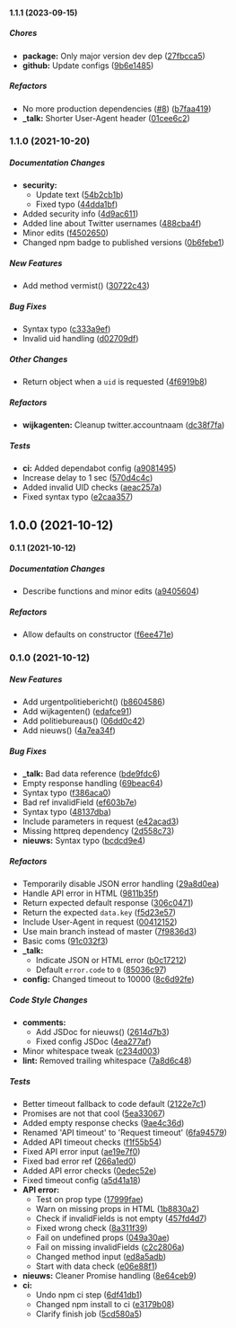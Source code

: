 #### 1.1.1 (2023-09-15)

##### Chores

* **package:**  Only major version dev dep ([27fbcca5](https://github.com/fvdm/nodejs-politieapi/commit/27fbcca51195208e6d041651aedc2750cda4904d))
* **github:**  Update configs ([9b6e1485](https://github.com/fvdm/nodejs-politieapi/commit/9b6e148515f72af1f09a6753849b64444804efe0))

##### Refactors

*  No more production dependencies ([#8](https://github.com/fvdm/nodejs-politieapi/pull/8)) ([b7faa419](https://github.com/fvdm/nodejs-politieapi/commit/b7faa4193865e6a04e03420d897b5512944258ae))
* **_talk:**  Shorter User-Agent header ([01cee6c2](https://github.com/fvdm/nodejs-politieapi/commit/01cee6c2c2ec2d49494417be3bc58b3795aef468))

### 1.1.0 (2021-10-20)

##### Documentation Changes

* **security:**
  *  Update text ([54b2cb1b](https://github.com/fvdm/nodejs-politieapi/commit/54b2cb1bfe74c48a5b35387b24857ce0060eb9d7))
  *  Fixed typo ([44dda1bf](https://github.com/fvdm/nodejs-politieapi/commit/44dda1bfb59cac1230c63ee96c3e4c03cdda6af9))
*  Added security info ([4d9ac611](https://github.com/fvdm/nodejs-politieapi/commit/4d9ac611079512d743c89098c2832e807a4e9f30))
*  Added line about Twitter usernames ([488cba4f](https://github.com/fvdm/nodejs-politieapi/commit/488cba4fa01be450014a51c3e1199798747f9e6d))
*  Minor edits ([f4502650](https://github.com/fvdm/nodejs-politieapi/commit/f4502650ba517285dfed20a74b8d6ad091a48b63))
*  Changed npm badge to published versions ([0b6febe1](https://github.com/fvdm/nodejs-politieapi/commit/0b6febe1d9db401fce9113d5a6735eef78ad1b35))

##### New Features

*  Add method vermist() ([30722c43](https://github.com/fvdm/nodejs-politieapi/commit/30722c43dc46c30e49e073fef84e91a362e33ab3))

##### Bug Fixes

*  Syntax typo ([c333a9ef](https://github.com/fvdm/nodejs-politieapi/commit/c333a9efb0544ce45e71fdf693750bf8f4effbdf))
*  Invalid uid handling ([d02709df](https://github.com/fvdm/nodejs-politieapi/commit/d02709df7f42a8866a81b51666baa75faf55901c))

##### Other Changes

*  Return object when a `uid` is requested ([4f6919b8](https://github.com/fvdm/nodejs-politieapi/commit/4f6919b884a4993962c3b729325d56e95493e1b4))

##### Refactors

* **wijkagenten:**  Cleanup twitter.accountnaam ([dc38f7fa](https://github.com/fvdm/nodejs-politieapi/commit/dc38f7faa14d0a5f1a2343cbda3422a743f2efcf))

##### Tests

* **ci:**  Added dependabot config ([a9081495](https://github.com/fvdm/nodejs-politieapi/commit/a908149581209533fc7d2c354d821e96147a157b))
*  Increase delay to 1 sec ([570d4c4c](https://github.com/fvdm/nodejs-politieapi/commit/570d4c4c5d142dcd95bcb8e53543cb1419f8a8cd))
*  Added invalid UID checks ([aeac257a](https://github.com/fvdm/nodejs-politieapi/commit/aeac257a9140363ccc2243d304b44c209e2dc902))
*  Fixed syntax typo ([e2caa357](https://github.com/fvdm/nodejs-politieapi/commit/e2caa357094159fecff1c670cc1467a0bb93ca91))

## 1.0.0 (2021-10-12)

#### 0.1.1 (2021-10-12)

##### Documentation Changes

*  Describe functions and minor edits ([a9405604](https://github.com/fvdm/nodejs-politieapi/commit/a9405604614f0a8d020038c5bd9505dcaf25cc26))

##### Refactors

*  Allow defaults on constructor ([f6ee471e](https://github.com/fvdm/nodejs-politieapi/commit/f6ee471e76ba02a5d4c917d38e3b55773ac2580d))

### 0.1.0 (2021-10-12)

##### New Features

*  Add urgentpolitiebericht() ([b8604586](https://github.com/fvdm/nodejs-politieapi/commit/b86045866f8cb388f7afebb7eee7f5d8040ef6b9))
*  Add wijkagenten() ([edafce91](https://github.com/fvdm/nodejs-politieapi/commit/edafce912ba96fc8642ee25ad8ce099a0efc8ae8))
*  Add politiebureaus() ([06dd0c42](https://github.com/fvdm/nodejs-politieapi/commit/06dd0c42a989a7a35a47ffb036f04419b7ec4df4))
*  Add nieuws() ([4a7ea34f](https://github.com/fvdm/nodejs-politieapi/commit/4a7ea34f19bbe0e0465362f657b0ed1fd1cbdb12))

##### Bug Fixes

* **_talk:**  Bad data reference ([bde9fdc6](https://github.com/fvdm/nodejs-politieapi/commit/bde9fdc615cef88e501b0fce457eac33a81f717b))
*  Empty response handling ([69beac64](https://github.com/fvdm/nodejs-politieapi/commit/69beac649bd0c6a6ca2e80641e0d091ae814d43a))
*  Syntax typo ([f386aca0](https://github.com/fvdm/nodejs-politieapi/commit/f386aca0e6348e76e8cd45d88345b5cc35946617))
*  Bad ref invalidField ([ef603b7e](https://github.com/fvdm/nodejs-politieapi/commit/ef603b7e1dd64b27e50bbf772b705195f6285444))
*  Syntax typo ([48137dba](https://github.com/fvdm/nodejs-politieapi/commit/48137dbaa01c36e10036e798ee832bdf307298da))
*  Include parameters in request ([e42acad3](https://github.com/fvdm/nodejs-politieapi/commit/e42acad3d13b00341fbbe0e18da0eba68c432389))
*  Missing httpreq dependency ([2d558c73](https://github.com/fvdm/nodejs-politieapi/commit/2d558c73f546f4c56613c2b86d126cb2bb2a4ca0))
* **nieuws:**  Syntax typo ([bcdcd9e4](https://github.com/fvdm/nodejs-politieapi/commit/bcdcd9e4344fc340df4ac3d16e69e00cd99622ee))

##### Refactors

*  Temporarily disable JSON error handling ([29a8d0ea](https://github.com/fvdm/nodejs-politieapi/commit/29a8d0ea6cff422d2f2aa9075b623cf8de1bc0bb))
*  Handle API error in HTML ([9811b35f](https://github.com/fvdm/nodejs-politieapi/commit/9811b35f62ef6d69bb93ce3bc0cc63d57543f8ff))
*  Return expected default response ([306c0471](https://github.com/fvdm/nodejs-politieapi/commit/306c04714403d682ef167569d006a840e6666c2c))
*  Return the expected `data.key` ([f5d23e57](https://github.com/fvdm/nodejs-politieapi/commit/f5d23e57deaf31ce20f5e545d44564abbdc3fcdb))
*  Include User-Agent in request ([00412152](https://github.com/fvdm/nodejs-politieapi/commit/0041215215e58c2656f504978bbbc5e74e808a92))
*  Use main branch instead of master ([7f9836d3](https://github.com/fvdm/nodejs-politieapi/commit/7f9836d34ba06f80550049a9df44bced6cd8b434))
*  Basic coms ([91c032f3](https://github.com/fvdm/nodejs-politieapi/commit/91c032f345fd01b3ecb074b4200b61504a305c31))
* **_talk:**
  *  Indicate JSON or HTML error ([b0c17212](https://github.com/fvdm/nodejs-politieapi/commit/b0c172121b947d3a7cbf2d9cd4d7d6c5d13b364d))
  *  Default `error.code` to `0` ([85036c97](https://github.com/fvdm/nodejs-politieapi/commit/85036c97b75643138fda6ad5edb9eb14dc4285cd))
* **config:**  Changed timeout to 10000 ([8c6d92fe](https://github.com/fvdm/nodejs-politieapi/commit/8c6d92fe0a398b06ab7031d45e7fb2cee9a02d3a))

##### Code Style Changes

* **comments:**
  *  Add JSDoc for nieuws() ([2614d7b3](https://github.com/fvdm/nodejs-politieapi/commit/2614d7b3d6749b2a8367c61c20a00a8a65eca42e))
  *  Fixed config JSDoc ([4ea277af](https://github.com/fvdm/nodejs-politieapi/commit/4ea277af242cf13645ec23b9a66b35dec1f68582))
*  Minor whitespace tweak ([c234d003](https://github.com/fvdm/nodejs-politieapi/commit/c234d00300a7612604d50515e90b373fe095d4be))
* **lint:**  Removed trailing whitespace ([7a8d6c48](https://github.com/fvdm/nodejs-politieapi/commit/7a8d6c48ceb87abf5403aa234e03b3f7d4aa1aa6))

##### Tests

*  Better timeout fallback to code default ([2122e7c1](https://github.com/fvdm/nodejs-politieapi/commit/2122e7c154eefe75d7436168d27a713b85363f2c))
*  Promises are not that cool ([5ea33067](https://github.com/fvdm/nodejs-politieapi/commit/5ea33067da79c300fbed26532fd44cf21bfb50fc))
*  Added empty response checks ([9ae4c36d](https://github.com/fvdm/nodejs-politieapi/commit/9ae4c36dca5a9f95ae79a1c75423a2be8486f2b4))
*  Renamed 'API timeout' to 'Request timeout' ([6fa94579](https://github.com/fvdm/nodejs-politieapi/commit/6fa94579e0ee0aa41023b37c4fa81224ea698db1))
*  Added API timeout checks ([f1f55b54](https://github.com/fvdm/nodejs-politieapi/commit/f1f55b5457ef3434a1b0ff5ac62d43e43302228c))
*  Fixed API error input ([ae19e7f0](https://github.com/fvdm/nodejs-politieapi/commit/ae19e7f0da6bec2dfb2ea1da197d8a26513933f9))
*  Fixed bad error ref ([266a1ed0](https://github.com/fvdm/nodejs-politieapi/commit/266a1ed014037f7d4a5b57f8ecfcdd51f8f003af))
*  Added API error checks ([0edec52e](https://github.com/fvdm/nodejs-politieapi/commit/0edec52e16956511241b677899143fc41533e2f5))
*  Fixed timeout config ([a5d41a18](https://github.com/fvdm/nodejs-politieapi/commit/a5d41a18a5471242f0ac85b89be584472f574252))
* **API error:**
  *  Test on prop type ([17999fae](https://github.com/fvdm/nodejs-politieapi/commit/17999fae818add21789547ecb290377816eca207))
  *  Warn on missing props in HTML ([1b8830a2](https://github.com/fvdm/nodejs-politieapi/commit/1b8830a24ec72971311e9cc07f33513bf4d0f6b4))
  *  Check if invalidFields is not empty ([457fd4d7](https://github.com/fvdm/nodejs-politieapi/commit/457fd4d728537baad889c392525c7aaef657fd49))
  *  Fixed wrong check ([8a311f39](https://github.com/fvdm/nodejs-politieapi/commit/8a311f395cb97e3989880bd4b304f10c367bdcdd))
  *  Fail on undefined props ([049a30ae](https://github.com/fvdm/nodejs-politieapi/commit/049a30ae7791f8cbe97874ad8658b74688399668))
  *  Fail on missing invalidFields ([c2c2806a](https://github.com/fvdm/nodejs-politieapi/commit/c2c2806a9ed9bd15026a92bebff0c86e775b3aa2))
  *  Changed method input ([ed8a5adb](https://github.com/fvdm/nodejs-politieapi/commit/ed8a5adb0b235d57f4db10235701fd6bc96a68c1))
  *  Start with data check ([e06e88f1](https://github.com/fvdm/nodejs-politieapi/commit/e06e88f14b92a1688a75f7951a98a119dd5b95f3))
* **nieuws:**  Cleaner Promise handling ([8e64ceb9](https://github.com/fvdm/nodejs-politieapi/commit/8e64ceb9fed8fbe1768e9dc17c0c91a86f84fe1d))
* **ci:**
  *  Undo npm ci step ([6df41db1](https://github.com/fvdm/nodejs-politieapi/commit/6df41db1b7daad8baf50a214310aef230babd14c))
  *  Changed npm install to ci ([e3179b08](https://github.com/fvdm/nodejs-politieapi/commit/e3179b08a16c48bf510e0f20a1d5b0dde7bf6a41))
  *  Clarify finish job ([5cd580a5](https://github.com/fvdm/nodejs-politieapi/commit/5cd580a5f86ad867a38b992e5688db44ac30ff2f))

